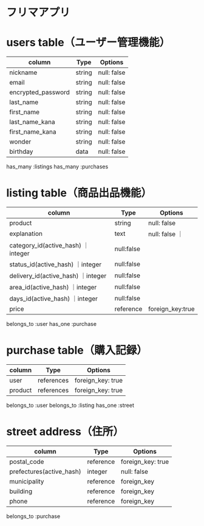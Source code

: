 # フリマアプリ

# users table（ユーザー管理機能）
|      column      |      Type     |      Options    |
|------------------|---------------|-----------------|
|nickname          |string         |null: false      |
|email             |string         |null: false      |
|encrypted_password|string         |null: false      |
|last_name         |string         |null: false      |
|first_name        |string         |null: false      |
|last_name_kana    |string         |null: false      |
|first_name_kana   |string         |null: false      |
|wonder            |string         |null: false      |
|birthday          |data           |null: false

has_many :listings
has_many :purchases


# listing table（商品出品機能）

|      column             |   Type      |     Options    |
|-------------------------|------------|-----------------|
|product                  |string      |null: false      |
|explanation              |text        |null: false      ｜
|category_id(active_hash) ｜integer    |null:false       |
|status_id(active_hash)   ｜integer    |null:false        |
|delivery_id(active_hash) ｜integer    |null:false        |
|area_id(active_hash)     ｜integer    |null:false        |
|days_id(active_hash)     ｜integer    |null:false        |
|price                     |reference  |foreign_key:true |

belongs_to :user
has_one :purchase


# purchase table（購入記録）
|      column      |      Type     |      Options    |
|------------------|---------------|-----------------|
|user               |references    |foreign_key: true|
|product           |references     |foreign_key: true|

belongs_to :user
belongs_to :listing
has_one    :street

# street address（住所）
|      column      |      Type        |      Options    |
|------------------|------------------|-----------------|
|postal_code       |reference         |foreign_key: true|
|prefectures(active_hash) |integer    |null: false      |
|municipality      |reference         |foreign_key      |
|building          |reference         |foreign_key      |
|phone             |reference         |foreign_key      |

belongs_to :purchase